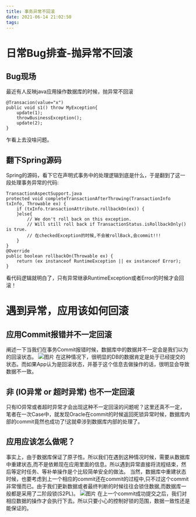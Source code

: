 ```yaml
---
title: 事务异常不回滚
date: 2021-06-14 21:02:50
tags:
---
```


# 日常Bug排查-抛异常不回滚

## Bug现场

最近有人反映java应用操作数据库的时候，抛异常不回滚

```
@Transacion(value="x") 
public void s1() throw MyException{ 
    update(1); 
    throwBusinessException();
    update(2); 
}
```

乍看上去没啥问题。

## 翻下Spring源码

Spring的源码，看下它在声明式事务中的处理逻辑到底是什么，于是翻到了这一段处理事务异常的代码:

```
TransactionAspectSupport.java
protected void completeTransactionAfterThrowing(TransactionInfo txInfo, Throwable ex) {
    if (txInfo.transactionAttribute.rollbackOn(ex)) {
    }else{
        // We don't roll back on this exception.
        // Will still roll back if TransactionStatus.isRollbackOnly() is true.
        // 在checkedException的时候,不会被rollBack,会commit!!!
    }
}
@Override
public boolean rollbackOn(Throwable ex) {
    return (ex instanceof RuntimeException || ex instanceof Error);
}
```

看代码逻辑就明白了，只有异常继承RuntimeException或者Error的时候才会回滚！





# 遇到异常，应用该如何回滚

## 应用Commit报错并不一定回滚

阐述一下当我们在事务Commit报错时候，数据库中的数据并不一定会是我们以为的回滚状态。
![图片](https://mmbiz.qpic.cn/mmbiz_png/yiaiaFLiaflYRTx1JrBPXUHGoBRoicHK5gNHiaLyDP0Z3m3atpmibPxNPZXt4jgSLF4jSDvictrMjyW5lxCIwQZVJyqlw/640)
在这种情况下，很明显的DB的数据肯定是处于已经提交的状态。而如果App认为是回滚状态，并基于这个信息去做操作的话，很明显会导致数据不一致。

## 非 (IO异常 or 超时异常) 也不一定回滚

只有IO异常或者超时异常才会出现这种不一定回滚的问题呢？这里还真不一定，笔者在一次Case中，就发现Oracle在commit的时候返回死锁异常时候，数据库内部的commit竟然也成功了!这就牵涉到数据库内部的处理了。

## 应用应该怎么做呢？

事实上，由于数据库保证了原子性。所以我们在遇到这种情况时候，需要从数据库中重建状态,而不是依赖现在应用里面的信息。所以遇到异常直接将流程结束，然后等定时任务、等补单操作是个比较简单安全的做法。
当然，数据库中重建状态时候，也要考虑到上一个相应的commit还在commit的过程中,只不过这个commit非常慢而已。由于我们更新数据或者最终判断的时候往往会锁住数据,而数据库一般都是采用了二阶段锁(S2PL)。
![图片](https://mmbiz.qpic.cn/mmbiz_png/yiaiaFLiaflYRTx1JrBPXUHGoBRoicHK5gNHkR7NgO8BrRiaenicYHGmaENN70MHSpYRdOjLGm3MiayPCet0syU1eSXLA/640)
在上一个commit成功提交之后，我们对相应数据的操作才会执行下去。所以只要小心的控制好锁的范围，数据一致性还是能保证的。



